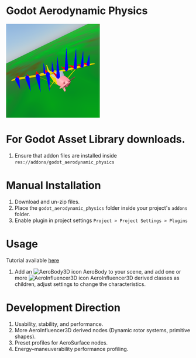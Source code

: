 # Godot Aerodynamic Physics
<img src="icon.png" alt="drawing" height="256"/>

# For Godot Asset Library downloads.
1. Ensure that addon files are installed inside `res://addons/godot_aerodynamic_physics`

# Manual Installation
1. Download and un-zip files.
2. Place the `godot_aerodynamic_physics` folder inside your project's `addons` folder.
3. Enable plugin in project settings `Project > Project Settings > Plugins`

# Usage
Tutorial available [here](https://youtu.be/hpR1vvaQJaM)
1. Add an ![AeroBody3D icon](icons/AeroBody3D.svg) AeroBody to your scene, and add one or more ![AeroInfluencer3D icon](icons/AeroInfluencer3D.svg) AeroInfluencer3D derived classes as children, adjust settings to change the characteristics.

# Development Direction
1. Usability, stability, and performance.
2. More AeroInfluencer3D derived nodes (Dynamic rotor systems, primitive shapes).
3. Preset profiles for AeroSurface nodes.
4. Energy–maneuverability performance profiling.
